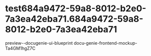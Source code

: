 # test684a9472-59a8-8012-b2e0-7a3ea42eba71.684a9472-59a8-8012-b2e0-7a3ea42eba71
preview--docugenie-ui-blueprint
docu-genie-frontend-mockup-Ta4GM1hgZ7C
